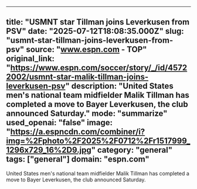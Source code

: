 ---
   title: "USMNT star Tillman joins Leverkusen from PSV"
   date: "2025-07-12T18:08:35.000Z"
   slug: "usmnt-star-tillman-joins-leverkusen-from-psv"
   source: "www.espn.com - TOP"
   original_link: "https://www.espn.com/soccer/story/_/id/45722002/usmnt-star-malik-tillman-joins-leverkusen-psv"
   description: "United States men's national team midfielder Malik Tillman has completed a move to Bayer Leverkusen, the club announced Saturday."
   mode: "summarize"
   used_openai: "false"
   image: "https://a.espncdn.com/combiner/i?img=%2Fphoto%2F2025%2F0712%2Fr1517999_1296x729_16%2D9.jpg"
   category: "general"
   tags: ["general"]
   domain: "espn.com"
  ---
  United States men's national team midfielder Malik Tillman has completed a move to Bayer Leverkusen, the club announced Saturday.